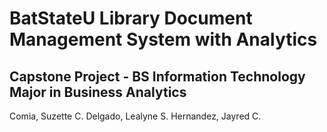 # BatStateU Library Document Management System with Analytics
## Capstone Project - BS Information Technology Major in Business Analytics
Comia, Suzette C.
Delgado, Lealyne S.
Hernandez, Jayred C.

